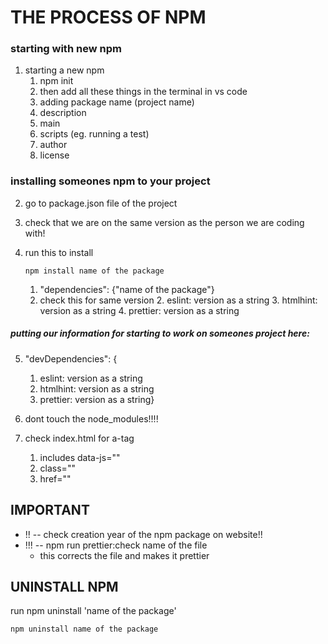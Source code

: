 # THE PROCESS OF NPM

### starting with new npm

1. starting a new npm
   1. npm init
   2. then add all these things in the terminal in vs code
   3. adding package name (project name)
   4. description
   5. main
   6. scripts (eg. running a test)
   7. author
   8. license

### installing someones npm to your project

2. go to package.json file of the project
3. check that we are on the same version as the person we are coding with!
4. run this to install

   ```console
   npm install name of the package
   ```

   1. "dependencies": {"name of the package"}
   2. check this for same version 2. eslint: version as a string 3. htmlhint: version as a string 4. prettier: version as a string

##### putting our information for starting to work on someones project here:

5. "devDependencies": {

   1. eslint: version as a string
   2. htmlhint: version as a string
   3. prettier: version as a string}

6. dont touch the node_modules!!!!

7. check index.html for a-tag
   1. includes data-js=""
   2. class=""
   3. href=""

## IMPORTANT

- !! -- check creation year of the npm package on website!!
- !!! -- npm run prettier:check name of the file
  - this corrects the file and makes it prettier

## UNINSTALL NPM

run npm uninstall 'name of the package'

```console
npm uninstall name of the package
```
